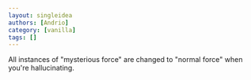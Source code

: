 ```yaml
---
layout: singleidea
authors: [Andrio]
category: [vanilla]
tags: []
---
```

All instances of "mysterious force" are changed to "normal force" when you're hallucinating.
